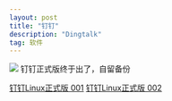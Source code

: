 ```yaml
---
layout: post
title: "钉钉" 
description: "Dingtalk"
tag: 软件
---   
```

![](/_posts/Dingtalk_for_linux/dingtalk.jpeg)
钉钉正式版终于出了，自留备份

[钉钉Linux正式版 001](https://gitee.com/zknb-666/zknb-666/raw/jekyll/_posts/Dingtalk_for_linux/dingtalk.7z.001)
[钉钉Linux正式版 002](https://gitee.com/zknb-666/zknb-666/raw/jekyll/_posts/Dingtalk_for_linux/dingtalk.7z.002)

